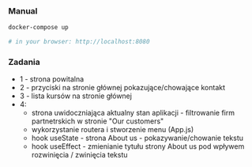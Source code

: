### Manual

```bash
docker-compose up

# in your browser: http://localhost:8080
```

### Zadania

- 1 - strona powitalna
- 2 -  przyciski na stronie głównej pokazujące/chowające kontakt
- 3 - lista kursów na stronie głównej
- 4:
  - strona uwidoczniająca aktualny stan aplikacji - filtrowanie firm partnetrskich w stronie "Our customers"
  - wykorzystanie routera i stworzenie menu (App.js)
  - hook useState - strona About us - pokazywanie/chowanie tekstu
  - hook useEffect - zmienianie tytułu strony About us pod wpływem rozwinięcia / zwinięcia tekstu

